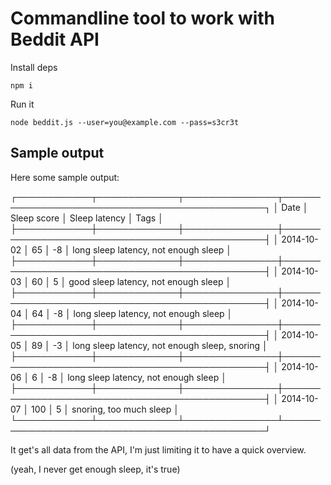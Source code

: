 # Commandline tool to work with Beddit API

Install deps

	npm i

Run it

	node beddit.js --user=you@example.com --pass=s3cr3t

## Sample output

Here some sample output:

┌────────────┬─────────────┬───────────────┬───────────────────────────────────────────────┐
│ Date       │ Sleep score │ Sleep latency │ Tags                                          │
├────────────┼─────────────┼───────────────┼───────────────────────────────────────────────┤
│ 2014-10-02 │ 65          │ -8            │ long sleep latency, not enough sleep          │
├────────────┼─────────────┼───────────────┼───────────────────────────────────────────────┤
│ 2014-10-03 │ 60          │ 5             │ good sleep latency, not enough sleep          │
├────────────┼─────────────┼───────────────┼───────────────────────────────────────────────┤
│ 2014-10-04 │ 64          │ -8            │ long sleep latency, not enough sleep          │
├────────────┼─────────────┼───────────────┼───────────────────────────────────────────────┤
│ 2014-10-05 │ 89          │ -3            │ long sleep latency, not enough sleep, snoring │
├────────────┼─────────────┼───────────────┼───────────────────────────────────────────────┤
│ 2014-10-06 │ 6           │ -8            │ long sleep latency, not enough sleep          │
├────────────┼─────────────┼───────────────┼───────────────────────────────────────────────┤
│ 2014-10-07 │ 100         │ 5             │ snoring, too much sleep                       │
└────────────┴─────────────┴───────────────┴───────────────────────────────────────────────┘

It get's all data from the API, I'm just limiting it to have a quick
overview. 

(yeah, I never get enough sleep, it's true)

